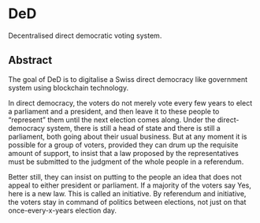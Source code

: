 # DeD
Decentralised direct democratic voting system.

## Abstract

The goal of DeD is to digitalise a Swiss direct democracy like government system using blockchain technology.

In direct democracy, the voters do not merely vote every few years to elect a parliament and a president, and then leave it to these people to “represent” them until the next election comes along. Under the direct-democracy system, there is still a head of state and there is still a parliament, both going about their usual business. But at any moment it is possible for a group of voters, provided they can drum up the requisite amount of support, to insist that a law proposed by the representatives must be submitted to the judgment of the whole people in a referendum. 

Better still, they can insist on putting to the people an idea that does not appeal to either president or parliament. If a majority of the voters say Yes, here is a new law. This is called an initiative. By referendum and initiative, the voters stay in command of politics between elections, not just on that once-every-x-years election day.

